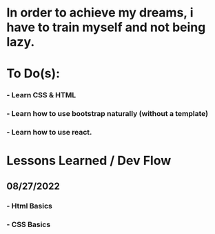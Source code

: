 # In order to achieve my dreams, i have to train myself and not being lazy.

# To Do(s):
### - Learn CSS & HTML
### - Learn how to use bootstrap naturally (without a template)
### - Learn how to use react.

# Lessons Learned / Dev Flow

## 08/27/2022
### - Html Basics
### - CSS Basics